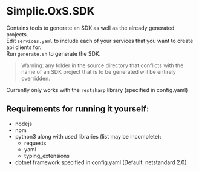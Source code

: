# Simplic.OxS.SDK

Contains tools to generate an SDK as well as the already generated projects.\
Edit `services.yaml` to include each of your services that you want to create api clients for.\
Run `generate.sh` to generate the SDK.

> Warning: any folder in the source directory that conflicts with the name of an SDK project that is to be generated will be entirely overridden.

Currently only works with the `restsharp` library (specified in config.yaml)

## Requirements for running it yourself:

- nodejs
- npm
- python3 along with used libraries (list may be incomplete):
  - requests
  - yaml
  - typing_extensions
- dotnet framework specified in config.yaml (Default: netstandard 2.0)
